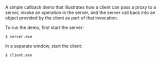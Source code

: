 A simple callback demo that illustrates how a client can pass a proxy
to a server, invoke an operation in the server, and the server call
back into an object provided by the client as part of that invocation.

To run the demo, first start the server:
```
$ server.exe
```
In a separate window, start the client:
```
$ client.exe
```